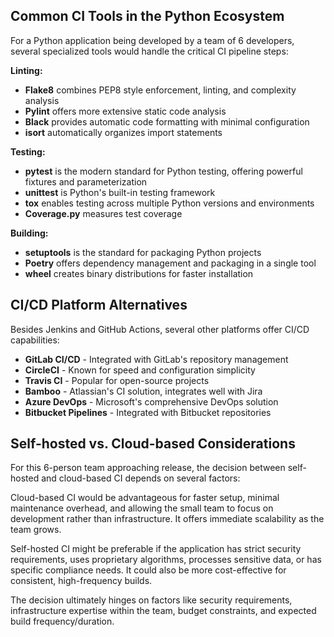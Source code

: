 ## Common CI Tools in the Python Ecosystem

For a Python application being developed by a team of 6 developers, several specialized tools would handle the critical CI pipeline steps:

**Linting:** 
- **Flake8** combines PEP8 style enforcement, linting, and complexity analysis
- **Pylint** offers more extensive static code analysis
- **Black** provides automatic code formatting with minimal configuration
- **isort** automatically organizes import statements

**Testing:**
- **pytest** is the modern standard for Python testing, offering powerful fixtures and parameterization
- **unittest** is Python's built-in testing framework
- **tox** enables testing across multiple Python versions and environments
- **Coverage.py** measures test coverage

**Building:**
- **setuptools** is the standard for packaging Python projects
- **Poetry** offers dependency management and packaging in a single tool
- **wheel** creates binary distributions for faster installation

## CI/CD Platform Alternatives

Besides Jenkins and GitHub Actions, several other platforms offer CI/CD capabilities:

- **GitLab CI/CD** - Integrated with GitLab's repository management
- **CircleCI** - Known for speed and configuration simplicity
- **Travis CI** - Popular for open-source projects
- **Bamboo** - Atlassian's CI solution, integrates well with Jira
- **Azure DevOps** - Microsoft's comprehensive DevOps solution
- **Bitbucket Pipelines** - Integrated with Bitbucket repositories

## Self-hosted vs. Cloud-based Considerations

For this 6-person team approaching release, the decision between self-hosted and cloud-based CI depends on several factors:

Cloud-based CI would be advantageous for faster setup, minimal maintenance overhead, and allowing the small team to focus on development rather than infrastructure. It offers immediate scalability as the team grows.

Self-hosted CI might be preferable if the application has strict security requirements, uses proprietary algorithms, processes sensitive data, or has specific compliance needs. It could also be more cost-effective for consistent, high-frequency builds.

The decision ultimately hinges on factors like security requirements, infrastructure expertise within the team, budget constraints, and expected build frequency/duration.
